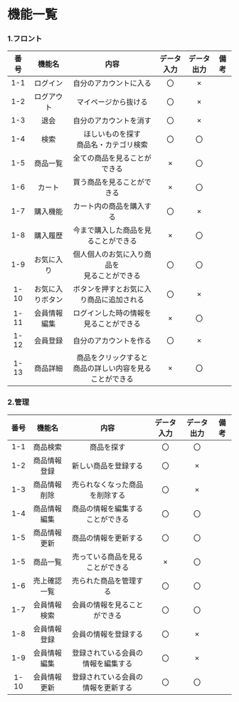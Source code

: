 # 機能一覧

### 1.フロント
|番号|機能名|内容|データ入力|データ出力|備考|
|:---:|:---:|:---:|:---:|:---:|:---:|
|1-1|ログイン|自分のアカウントに入る|〇|×||
|1-2|ログアウト|マイページから抜ける|〇|×||
|1-3|退会|自分のアカウントを消す|〇|×||
|1-4|検索|ほしいものを探す<br>商品名・カテゴリ検索|〇|〇||
|1-5|商品一覧|全ての商品を見ることができる|×|〇||
|1-6|カート|買う商品を見ることができる|×|〇||
|1-7|購入機能|カート内の商品を購入する|〇|×||
|1-8|購入履歴|今まで購入した商品を見ることができる|×|〇||
|1-9|お気に入り|個人個人のお気に入り商品を<br>見ることができる|〇|〇||
|1-10|お気に入りボタン|ボタンを押すとお気に入り商品に追加される|〇|×||
|1-11|会員情報編集|ログインした時の情報を見ることができる|×|〇|
|1-12|会員登録|自分のアカウントを作る|〇|×||
|1-13|商品詳細|商品をクリックすると<br>商品の詳しい内容を見ることができる|×|〇||

### 2.管理
|番号|機能名|内容|データ入力|データ出力|備考|
|:---:|:---:|:---:|:---:|:---:|:---:|
|1-1|商品検索|商品を探す|〇|〇||
|1-2|商品情報登録|新しい商品を登録する|〇|×||
|1-3|商品情報削除|売られなくなった商品を削除する|〇|×||
|1-4|商品情報編集|商品の情報を編集することができる|〇|〇||
|1-5|商品情報更新|商品の情報を更新する|〇|〇||
|1-5|商品一覧|売っている商品を見ることができる|×|〇||
|1-6|売上確認一覧|売られた商品を管理する|〇|〇||
|1-7|会員情報検索|会員の情報を見ることができる|〇|〇||
|1-8|会員情報登録|会員の情報を登録する|〇|×||
|1-9|会員情報編集|登録されている会員の情報を編集する|〇|×||
|1-10|会員情報更新|登録されている会員の情報を更新する|〇|〇||
